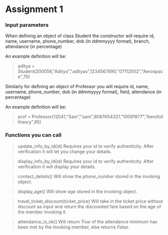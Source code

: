 # Assignment 1

### Input parameters

When defining an object of class Student the constructor will require id, name, username, phone_number, dob (in ddmmyyyy format), branch, attendance (in percentage)

An example definition will be:
> aditya = Student(200056,"Aditya","adityas",1234567890,"07112002","Aerospace",75)

Similarly for defining an object of Professor you will require id, name, username, phone_number, dob (in ddmmyyyy format), field, attendance (in percentage)

An example definition will be:
> prof = Professor(12041,"Sam","sam",9087654321,"10091977","Aerofoil theory",95)

### Functions you can call

>update_info_by_id(id)
Requires your id to verify authenticity. After verification it will let you change your details.

>display_info_by_id(id)
Requires your id to verify authenticity. After verification it will display your details.

>contact_details()
Will show the *phone_number* stored in the invoking object.

>display_age()
Will show *age* stored in the invoking object.

>travel_ticket_discount(ticket_price)
Will take in the ticket price without discount as input and return the discounted fare based on the age of the member invoking it.

>attendance_is_ok()
Will return *True* of the attendance minimum has been met by the invoking member, else returns *False*.